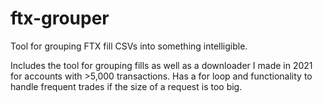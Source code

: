 # ftx-grouper
Tool for grouping FTX fill CSVs into something intelligible. 

Includes the tool for grouping fills as well as a downloader I made in 2021 for accounts with >5,000 transactions. Has a for loop and functionality to handle frequent trades if the size of a request is too big. 
